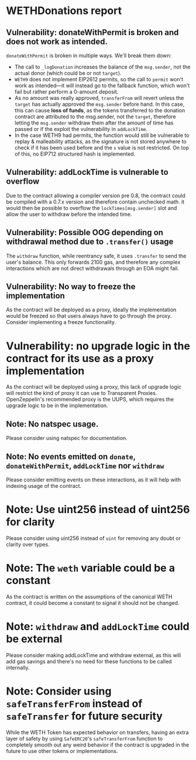 # WETHDonations report
## Vulnerability: donateWithPermit is broken and does not work as intended.
`donateWithPermit` is broken in multiple ways. We'll break them down:
- The call to `_logDonation` increases the balance of the `msg.sender`, not the actual donor (which could be or not `target`).
- `WETH9` does not implement EIP2612 permits, so the call to `permit` won't work as intended—it will instead go to the fallback function, which won't fail but rather perform a 0-amount deposit.
- As no amount was really approved, `transferFrom` will revert unless the `target` has actually approved the `msg.sender` before hand. In this case, this can cause **loss of funds**, as the tokens transferred to the donation contract are attributed to the msg.sender, not the `target`, therefore letting the `msg.sender` withdraw them after the amount of time has passed or if the exploit the vulnerability in `addLockTime`.
- In the case WETH9 had permits, the function would still be vulnerable to replay & malleability attacks, as the signature is not stored anywhere to check if it has been used before and the `s` value is not restricted. On top of this, no EIP712 structured hash is implemented.
## Vulnerability: addLockTime is vulnerable to overflow
Due to the contract allowing a compiler version pre 0.8, the contract could be compiled with a 0.7.x version and therefore contain unchecked math. it would then be possible to overflow the `lockTimes[msg.sender]` slot and allow the user to withdraw before the intended time.
## Vulnerability: Possible OOG depending on withdrawal method due to `.transfer()` usage
The `withdraw` function, while reentrancy safe, it uses `.transfer` to send the user's balance. This only forwards 2100 gas, and therefore any complex interactions which are not direct withdrawals through an EOA might fail.
## Vulnerability: No way to freeze the implementation
As the contract will be deployed as a proxy, ideally the implementation would be freezed so that users always have to go through the proxy. Consider implementing a freeze functionality.
# Vulnerability: no upgrade logic in the contract for its use as a proxy implementation
As the contract will be deployed using a proxy, this lack of upgrade logic will restrict the kind of proxy it can use to Transparent Proxies. OpenZeppelin's recommended proxy is the UUPS, which requires the upgrade logic to be in the implementation.
## Note: No natspec usage.
Please consider using natspec for documentation.
## Note: No events emitted on `donate`, `donateWithPermit`, `addLockTime` nor `withdraw`
Please consider emitting events on these interactions, as it will help with indexing usage of the contract.
# Note: Use uint256 instead of uint256 for clarity
Please consider using uint256 instead of `uint` for removing any doubt or clarity over types.
# Note: The `weth` variable could be a constant
As the contract is written on the assumptions of the canonical WETH contract, it could become a constant to signal it should not be changed.
# Note: `withdraw` and `addLockTime` could be external
Please consider making addLockTime and withdraw external, as this will add gas savings and there's no need for these functions to be called internally.
# Note: Consider using `safeTransferFrom` instead of `safeTransfer` for future security
While the WETH Token has expected behavior on transfers, having an extra layer of safety by using `SafeERC20`'s `safeTransferFrom` function to completely smooth out any weird behavior if the contract is upgraded in the future to use other tokens or implementations.
